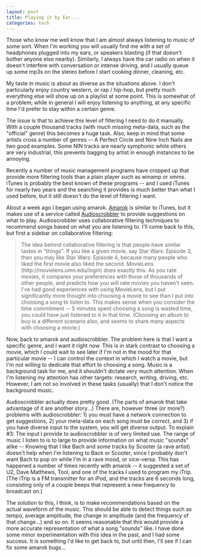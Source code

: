 ```yaml
--- 
layout: post
title: Playing it by Ear...
categories: tech
---
```

Those who know me well know that I am almost always listening to music of some sort. When I'm working you will usually find me with a set of headphones plugged into my ears, or speakers blasting (if that doesn't bother anyone else nearby). Similarly, I always have the car radio on when it doesn't interfere with conversation or intense driving, and I usually queue up some mp3s on the stereo before I start cooking dinner, cleaning, etc.

My taste in music is about as diverse as the situations above. I don't particularly enjoy country western, or rap / hip-hop, but pretty much everything else will show up on a playlist at some point. This is somewhat of a problem; while in general I will enjoy listening to anything, at any specific time I'd prefer to stay within a certain genre.

The issue is that to achieve this level of filtering I need to do it manually.  With a couple thousand tracks (with much missing meta-data, such as the "official" genre) this becomes a huge task. Also, keep in mind that some artists cross a number of genres -- A Perfect Circle and Nine Inch Nails are two good examples. Some NIN tracks are nearly symphonic while others are very industrial, this prevents bagging by artist in enough instances to be annoying.

Recently a number of music management programs have cropped up that provide more filtering tools than a plain player such as winamp or xmms. iTunes is probably the best known of these programs -- and I used iTunes for nearly two years and the searching it provides is much better than what I used before, but it still doesn't do the level of filtering I want.

About a week ago I began using amarok.  <a href="http://amarok.kde.org/">Amarok</a> is similar to iTunes, but it makes use of a service called <a href="http://www.audioscrobbler.com/">Audioscrobbler</a> to provide suggestions on what to play. Audioscrobbler uses collaborative filtering techniques to recommend songs based on what you are listening to. I'll come back to this, but first a sidebar on collaborative filtering:
<blockquote>The idea behind collaborative filtering is that people have similar tastes in "things". If you like a given movie, say Star Wars: Episode 3, then you may like Star Wars: Episode 4, because many people who liked the first movie also liked the second. MovieLens (http://movielens.umn.edu/login) does exactly this. As you rate movies, it compares your preferences with those of thousands of other people, and predicts how you will rate movies you haven't seen. I've had good experiences with using MovieLens, but I put significantly more thought into choosing a movie to see than I put into choosing a song to listen to. This makes sense when you consider the time commitment -- 5 minutes spent choosing a song is wasted time, you could have just listened to it in that time. (Choosing an album to buy is a different scenario also, and seems to share many aspects with choosing a movie.)</blockquote>
Now, back to amarok and audioscrobbler.  The problem here is that I want a specific genre, and I want it right now.  This is in stark contrast to choosing a movie, which I could wait to see later if I'm not in the mood for that particular movie -- I can control the context in which I watch a movie, but I'm not willing to dedicate that effort to choosing a song. Music is a background task for me, and it shouldn't dictate very much attention. When I'm listening my attention has other targets: research, writing, driving, etc. However, I am not so involved in these tasks (usually) that I don't notice the background music.

Audioscrobbler actually does pretty good. (The parts of amarok that take advantage of it are another story...) There are, however three (or more?) problems with audioscrobbler: 1) you must have a network connection to get suggestions, 2) your meta-data on each song must be correct, and 3) if you have diverse input to the system, you will get diverse output. To explain #3: The input I provide to audioscrobbler is of very limited use. The range of music I listen to is to large to provide information on what music "sounds" alike -- Knowing that I like Bach and some tracks by Scooter (a rave artist) doesn't help when I'm listening to Back or Scooter, since I probably don't want Bach to pop on while I'm in a rave mood, or vice-versa. This has happened a number of times recently with amarok -- it suggested a set of U2, Dave Matthews, Tool, and one of the tracks I used to program my iTrip. (The iTrip is a FM transmitter for an iPod, and the tracks are 6 seconds long, consisting only of a couple beeps that represent a new frequency to broadcast on.)

The solution to this, I think, is to make recommendations based on the actual waveform of the music. This should be able to detect things such as tempo, average amplitude, the change in amplitude (and the frequency of that change...) and so on. It seems reasonable that this would provide a more accurate representation of what a song "sounds" like. I have done some minor experimentation with this idea in the past, and I had some success. It is something I'd like to get back to, but until then, I'll see if I can fix some amarok bugs...
